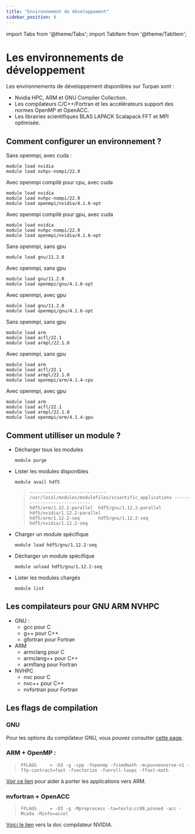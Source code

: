 ```yaml
---
title: "Environnement de développement"
sidebar_position: 6
---
```


import Tabs from '@theme/Tabs';
import TabItem from '@theme/TabItem';

# Les environnements de développement

Les environnements de développement disponibles sur Turpan sont : 
* Nvidia HPC, ARM et GNU Compiler Collection. 
* Les compilateurs C/C++/Fortran et les accélérateurs support des normes OpenMP et OpenACC.
* Les librairies scientifiques BLAS LAPACK Scalapack FFT et MPI optimisée.

## Comment configurer un environnement ? 

<Tabs>
<TabItem value="nvhpc" label="nvhpc">

Sans openmpi, avec cuda :
```shell
module load nvidia
module load nvhpc-nompi/22.9
```

Avec openmpi compilé pour cpu, avec cuda
```shell
module load nvidia
module load nvhpc-nompi/22.9
module load openmpi/nvidia/4.1.6-opt
```

Avec openmpi compilé pour gpu, avec cuda
```shell
module load nvidia
module load nvhpc-nompi/22.9
module load openmpi/nvidia/4.1.6-opt
```  

</TabItem>
<TabItem value="gnu" label="GNU" default>

Sans openmpi, sans gpu
```shell
module load gnu/11.2.0
```

Avec openmpi, sans gpu
```shell
module load gnu/11.2.0
module load openmpi/gnu/4.1.6-opt
```

Avec openmpi, avec gpu
```shell
module load gnu/11.2.0
module load openmpi/gnu/4.1.6-opt
```

</TabItem>
<TabItem value="arm" label="ARM">

Sans openmpi, sans gpu
```shell
module load arm
module load acfl/22.1
module load armpl/22.1.0
```

Avec openmpi, sans gpu
```shell
module load arm
module load acfl/22.1
module load armpl/22.1.0
module load openmpi/arm/4.1.4-cpu
```

Avec openmpi, avec gpu
```shell
module load arm
module load acfl/22.1
module load armpl/22.1.0
module load openmpi/arm/4.1.4-gpu
```

</TabItem>
</Tabs>

## Comment utilliser un module ? 

* Décharger tous les modules
  ```Shell
  module purge
  ```

* Lister les modules disponibles
  ```Shell
  module avail hdf5
  ```
  >```
  >----------------------------- /usr/local/modules/modulefiles/scientific_applications -----------------------------
  >hdf5/arm/1.12.2-parallel  hdf5/gnu/1.12.2-parallel  hdf5/nvidia/1.12.2-parallel  
  >hdf5/arm/1.12.2-seq       hdf5/gnu/1.12.2-seq       hdf5/nvidia/1.12.2-seq
  >```

* Charger un module spécifique
  ```Shell
  module load hdf5/gnu/1.12.2-seq
  ```

* Décharger un module spécifique
  ```Shell
  module unload hdf5/gnu/1.12.2-seq
  ```

* Lister les modules chargés
  ```Shell
  module list
  ```

## Les compilateurs pour GNU ARM NVHPC

* GNU :
  * gcc pour C 
  * g++ pour C++ 
  * gfortran pour Fortran
* ARM
  * armclang pour C
  * armclang++ pour C++
  * armflang pour Fortran
* NVHPC
  * nvc pour C
  * nvc++ pour C++
  * nvfortran pour Fortran

## Les flags de compilation

### GNU 

Pour les options du compilateur GNU, vous pouvez consulter [cette page](https://gcc.gnu.org/onlinedocs/gcc/Optimize-Options.html).

### ARM + OpenMP : 

>```
>FFLAGS     = -O3 -g -cpp -fopenmp -fsimdmath -mcpu=neoverse-n1 -ffp-contract=fast -fvectorize -funroll-loops -ffast-math
>```

[Voir ce lien](https://developer.arm.com/documentation/101725/0300/Coding-for-Neon) pour aider à porter les applications vers ARM.

### nvfortran + OpenACC

>```
>FFLAGS     = -O3 -g -Mpreprocess -ta=tesla:cc80,pinned -acc -Mcuda -Minfo=accel
>```

[Voici le lien](https://docs.nvidia.com/hpc-sdk/compilers/index.html) vers la doc compilateur NVIDIA.
 
